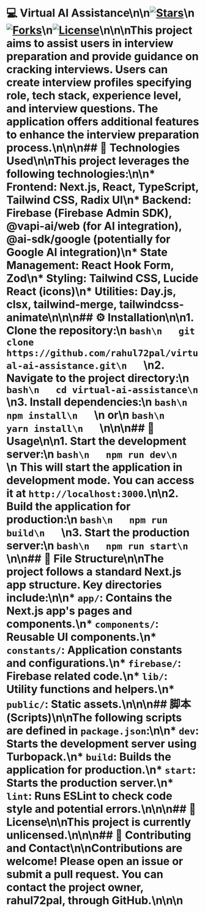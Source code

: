 # 💻 Virtual AI Assistance\n\n[![Stars](https://img.shields.io/github/stars/rahul72pal/virtual-ai-assistance?style=flat-square)](https://github.com/rahul72pal/virtual-ai-assistance/stargazers)\n[![Forks](https://img.shields.io/github/forks/rahul72pal/virtual-ai-assistance?style=flat-square)](https://github.com/rahul72pal/virtual-ai-assistance/network)\n[![License](https://img.shields.io/github/license/rahul72pal/virtual-ai-assistance?style=flat-square)](LICENSE.md)\n\n\nThis project aims to assist users in interview preparation and provide guidance on cracking interviews.  Users can create interview profiles specifying role, tech stack, experience level, and interview questions.  The application offers additional features to enhance the interview preparation process.\n\n\n## 🚀 Technologies Used\n\nThis project leverages the following technologies:\n\n* **Frontend:** Next.js, React, TypeScript, Tailwind CSS, Radix UI\n* **Backend:** Firebase (Firebase Admin SDK), @vapi-ai/web (for AI integration), @ai-sdk/google (potentially for Google AI integration)\n* **State Management:** React Hook Form, Zod\n* **Styling:** Tailwind CSS, Lucide React (icons)\n* **Utilities:** Day.js, clsx, tailwind-merge, tailwindcss-animate\n\n\n## ⚙️ Installation\n\n1. Clone the repository:\n   ```bash\n   git clone https://github.com/rahul72pal/virtual-ai-assistance.git\n   ```\n2. Navigate to the project directory:\n   ```bash\n   cd virtual-ai-assistance\n   ```\n3. Install dependencies:\n   ```bash\n   npm install\n   ```\n   or\n   ```bash\n   yarn install\n   ```\n\n\n## 🏃 Usage\n\n1. Start the development server:\n   ```bash\n   npm run dev\n   ```\n   This will start the application in development mode.  You can access it at `http://localhost:3000`.\n\n2. Build the application for production:\n   ```bash\n   npm run build\n   ```\n3. Start the production server:\n   ```bash\n   npm run start\n   ```\n\n## 📁 File Structure\n\nThe project follows a standard Next.js app structure.  Key directories include:\n\n* `app/`: Contains the Next.js app's pages and components.\n* `components/`: Reusable UI components.\n* `constants/`: Application constants and configurations.\n* `firebase/`: Firebase related code.\n* `lib/`: Utility functions and helpers.\n* `public/`: Static assets.\n\n\n## 脚本 (Scripts)\n\nThe following scripts are defined in `package.json`:\n\n* `dev`: Starts the development server using Turbopack.\n* `build`: Builds the application for production.\n* `start`: Starts the production server.\n* `lint`: Runs ESLint to check code style and potential errors.\n\n\n## 📜 License\n\nThis project is currently unlicensed.\n\n\n## 🤝 Contributing and Contact\n\nContributions are welcome!  Please open an issue or submit a pull request.  You can contact the project owner, rahul72pal, through GitHub.\n\n\n
